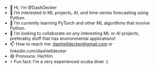 - 👋 Hi, I’m @DashDecker
- 👀 I’m interested in ML projects, AI, and time-series forecasting using Python.
- 🌱 I’m currently learning PyTorch and other ML algorithms that involve Python.
- 💞️ I’m looking to collaborate on any interesting ML or AI projects, preferably stuff that has environmental applications!
- 📫 How to reach me: dashielldecker@gmail.com or linkedin.com/dashielldecker
- 😄 Pronouns: He/Him
- ⚡ Fun fact: I'm a very experienced scuba diver :)

<!---
DashDecker/DashDecker is a ✨ special ✨ repository because its `README.md` (this file) appears on your GitHub profile.
You can click the Preview link to take a look at your changes.
--->
